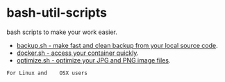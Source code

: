 # bash-util-scripts

bash scripts to make your work easier.

- [backup.sh - make fast and clean backup from your local source code](https://github.com/fszostak/bash-util-scripts/docs/backup.md).
- [docker.sh - access your container quickly](https://github.com/fszostak/bash-util-scripts/docs/docker.md).
- [optimize.sh - optimize your JPG and PNG image files](https://github.com/fszostak/bash-util-scripts/docs/optimize.md).

```
For Linux and    OSX users
```